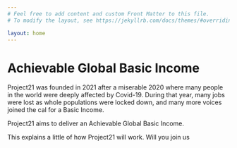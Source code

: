 ```yaml
---
# Feel free to add content and custom Front Matter to this file.
# To modify the layout, see https://jekyllrb.com/docs/themes/#overriding-theme-defaults

layout: home
---
```


Achievable Global Basic Income
==============================

Project21 was founded in 2021 after a miserable 2020 where many people in the world were deeply affected by Covid-19. During that year, many jobs were lost as whole populations were locked down, and many more voices joined the cal for a Basic Income.

Project21 aims to deliver an Achievable Global Basic Income. 

This explains a little of how Project21 will work. Will you join us  